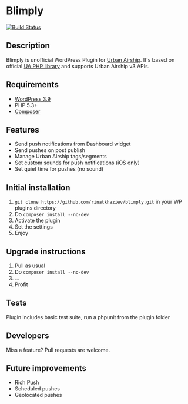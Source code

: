 # Blimply
[![Build Status](https://travis-ci.org/rinatkhaziev/blimply.png?branch=master)](https://travis-ci.org/rinatkhaziev/blimply)

## Description

Blimply is unofficial WordPress Plugin for [Urban Airship](http://urbanairship.com/). It's based on official [UA PHP library](https://github.com/urbanairship/php-library2) and supports Urban Airship v3 APIs.

## Requirements
+ [WordPress 3.9](https://wordpress.org/download/)
+ PHP 5.3+
+ [Composer](https://getcomposer.org/)

## Features
+ Send push notifications from Dashboard widget
+ Send pushes on post publish
+ Manage Urban Airship tags/segments
+ Set custom sounds for push notifications (iOS only)
+ Set quiet time for pushes (no sound)

##  Initial installation
1. `git clone https://github.com/rinatkhaziev/blimply.git` in your WP plugins directory
1. Do `composer install --no-dev`
1. Activate the plugin
1. Set the settings
1. Enjoy

## Upgrade instructions
1. Pull as usual
1. Do `composer install --no-dev`
1. ...
1. Profit

## Tests
Plugin includes basic test suite, run a phpunit from the plugin folder

## Developers
Miss a feature? Pull requests are welcome.

## Future improvements
* Rich Push
* Scheduled pushes
* Geolocated pushes